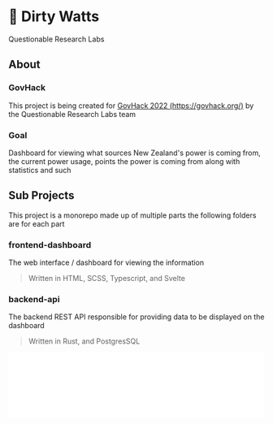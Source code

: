 # 🔌 Dirty Watts

Questionable Research Labs

## About

### GovHack

This project is being created for [GovHack 2022 (https://govhack.org/)](https://govhack.org/) by the Questionable
Research Labs team

### Goal 

Dashboard for viewing what sources New Zealand's power is coming from, the current power usage, points the power is
coming from along with statistics and such

## Sub Projects

This project is a monorepo made up of multiple parts the following folders are for each part

### frontend-dashboard
The web interface / dashboard for viewing the information

> Written in HTML, SCSS, Typescript, and Svelte

### backend-api
The backend REST API responsible for providing data to be displayed on the dashboard

> Written in Rust, and PostgresSQL



<img src="qrl.svg" width="100%" height="128">

